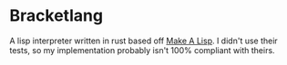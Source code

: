 # Bracketlang

A lisp interpreter written in rust based off [Make A Lisp](https://github.com/kanaka/mal/). I didn't use their tests, so my implementation probably isn't 100% compliant with theirs.